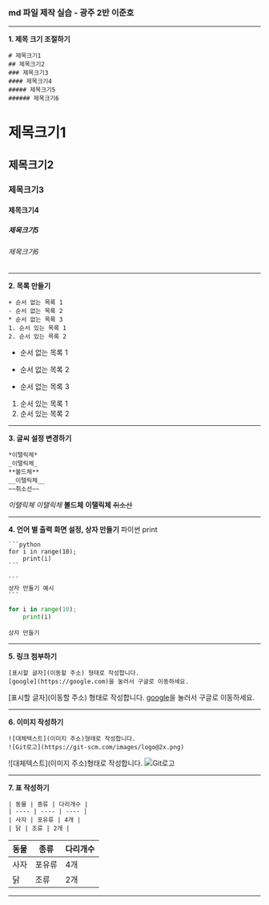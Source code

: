 ### md 파일 제작 실습 - 광주 2반 이준호
---------------------------------------------
**1. 제목 크기 조절하기**
```
# 제목크기1
## 제목크기2
### 제목크기3
#### 제목크기4
##### 제목크기5
###### 제목크기6
```
# 제목크기1
## 제목크기2
### 제목크기3
#### 제목크기4
##### 제목크기5
###### 제목크기6
-------------------------------------------
**2. 목록 만들기**
```
+ 순서 없는 목록 1
- 순서 없는 목록 2
* 순서 없는 목록 3
1. 순서 있는 목록 1
2. 순서 있는 목록 2
```
+ 순서 없는 목록 1
-  순서 없는 목록 2
* 순서 없는 목록 3
1. 순서 있는 목록 1
2. 순서 있는 목록 2

---------------------------------
**3. 글씨 설정 변경하기**
```
*이탤릭체*
_이탤릭체_
**볼드체**
__이탤릭체__
~~취소선~~
```
*이탤릭체*
_이탤릭체_
**볼드체**
__이탤릭체__
~~취소선~~

---------------------------
**4. 언어 별 출력 화면 설정, 상자 만들기**
파이썬 print
````
```python
for i in range(10);
	print(i)
```
````

````
```
상자 만들기 예시
```
````

```python
for i in range(10);
	print(i)
```

```
상자 만들기
```

------------------------
**5. 링크 첨부하기**
```
[표시할 글자](이동할 주소) 형태로 작성합니다.
[google](https://google.com)을 눌러서 구글로 이동하세요.
```

[표시할 글자](이동할 주소) 형태로 작성합니다.
[google](https://google.com)을 눌러서 구글로 이동하세요.

--------------------------------
**6. 이미지 작성하기**
```
![대체텍스트](이미지 주소)형태로 작성합니다.
![Git로고](https://git-scm.com/images/logo@2x.png)
```
![대체텍스트](이미지 주소)형태로 작성합니다.
![Git로고](https://git-scm.com/images/logo@2x.png)

-----------------------
**7. 표 작성하기**
```
| 동물 | 종류 | 다리개수 |
| ---- | ---- | ---- |
| 사자 | 포유류 | 4개 |
| 닭 | 조류 | 2개 |
```
| 동물 | 종류 | 다리개수 |
| ---- | ---- | ---- |
| 사자 | 포유류 | 4개 |
| 닭 | 조류 | 2개 |

------------------------------------

